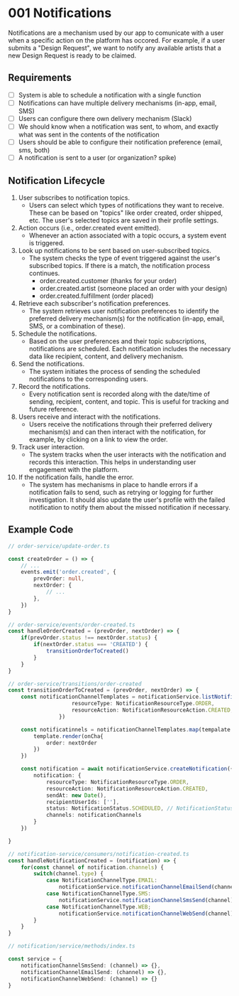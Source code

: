 # 001 Notifications
Notifications are a mechanism used by our app to comunicate with a user when a specific action on the platform has occored. For example, if a user submits a "Design Request", we want to notify any available artists that a new Design Request is ready to be claimed.

## Requirements
- [ ] System is able to schedule a notification with a single function
- [ ] Notifications can have multiple delivery mechanisms (in-app, email, SMS)
- [ ] Users can configure there own delivery mechanism (Slack)
- [ ] We should know when a notification was sent, to whom, and exactly what was sent in the contents of the notification
- [ ] Users should be able to configure their notification preference (email, sms, both)
- [ ] A notification is sent to a user (or organization? spike)

## Notification Lifecycle
1. User subscribes to notification topics.
    - Users can select which types of notifications they want to receive. These can be based on "topics" like order created, order shipped, etc. The user's selected topics are saved in their profile settings.
2. Action occurs (i.e., order.created event emitted).
    - Whenever an action associated with a topic occurs, a system event is triggered.
3. Look up notifications to be sent based on user-subscribed topics.
    - The system checks the type of event triggered against the user's subscribed topics. If there is a match, the notification process continues.
        - order.created.customer (thanks for your order)
        - order.created.artist (someone placed an order with your design)
        - order.created.fulfillment (order placed)
4. Retrieve each subscriber's notification preferences.
    - The system retrieves user notification preferences to identify the preferred delivery mechanism(s) for the notification (in-app, email, SMS, or a combination of these).
5. Schedule the notifications.
    - Based on the user preferences and their topic subscriptions, notifications are scheduled. Each notification includes the necessary data like recipient, content, and delivery mechanism.
6. Send the notifications.
    - The system initiates the process of sending the scheduled notifications to the corresponding users.
7. Record the notifications.
    - Every notification sent is recorded along with the date/time of sending, recipient, content, and topic. This is useful for tracking and future reference.
8. Users receive and interact with the notifications.
    - Users receive the notifications through their preferred delivery mechanism(s) and can then interact with the notification, for example, by clicking on a link to view the order.
9. Track user interaction.
    - The system tracks when the user interacts with the notification and records this interaction. This helps in understanding user engagement with the platform.
10. If the notification fails, handle the error.
    - The system has mechanisms in place to handle errors if a notification fails to send, such as retrying or logging for further investigation. It should also update the user's profile with the failed notification to notify them about the missed notification if necessary.



## Example Code
```ts
// order-service/update-order.ts

const createOrder = () => {
    // ...
    events.emit('order.created', {
        prevOrder: null,
        nextOrder: {
            // ...
        },
    })
}

```

```ts
// order-service/events/order-created.ts
const handleOrderCreated = (prevOrder, nextOrder) => {
    if(prevOrder.status !== nextOrder.status) {
        if(nextOrder.status === 'CREATED') {
            transitionOrderToCreated()
        }
    }
}
```

```ts
// order-service/transitions/order-created
const transitionOrderToCreated = (prevOrder, nextOrder) => {
    const notificationChannelTemplates = notificationService.listNotificationChannelTemplates({
                    resourceType: NotificationResourceType.ORDER,
                    resourceAction: NotificationResourceAction.CREATED,
                })

    const notificatinnels = notificationChannelTemplates.map(tempalate => {
        template.render(onCha{
            order: nextOrder
        })
    })

    const notification = await notificationService.createNotification({
        notification: {
            resourceType: NotificationResourceType.ORDER,
            resourceAction: NotificationResourceAction.CREATED,
            sendAt: new Date(),
            recipientUserIds: [''],
            status: NotificationStatus.SCHEDULED, // NotificationStatus.PROCESSING, NotificationStatus.SENT, NotificationStatus.ERROR
            channels: notificationChannels
        }
    })

}
```

```ts
// notification-service/consumers/notification-created.ts
const handleNotificationCreated = (notification) => {
    for(const channel of notification.channels) {
        switch(channel.type) {
            case NotificationChannelType.EMAIL:
                notificationService.notificationChannelEmailSend(channel)
            case NotificationChannelType.SMS:
                notificationService.notificationChannelSmsSend(channel)
            case NotificationChannelType.WEB;
                notificationService.notificationChannelWebSend(channel)
        }
    }
}
```

```ts
// notification/service/methods/index.ts

const service = {
    notificationChannelSmsSend: (channel) => {},
    notificationChannelEmailSend: (channel) => {},
    notificationChannelWebSend: (channel) => {}
}
```